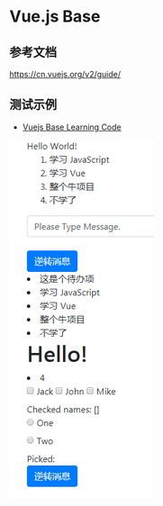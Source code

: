 # Vue.js Base

## 参考文档

https://cn.vuejs.org/v2/guide/

## 测试示例

* [Vuejs Base Learning Code](./code/0004_Vuejs_Base.html)

![./images/Vue_Base_Learning.png](./images/Vue_Base_Learning.png)

